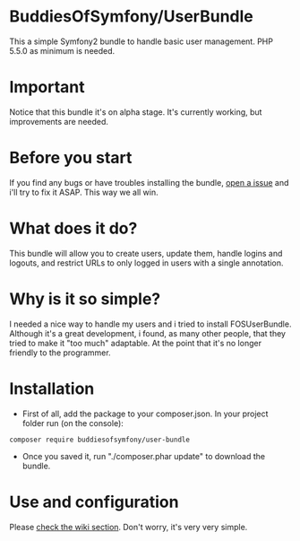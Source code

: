 # BuddiesOfSymfony/UserBundle
This a simple Symfony2 bundle to handle basic user management. PHP 5.5.0 as minimum is needed.

# Important
Notice that this bundle it's on alpha stage. It's currently working, but improvements are needed.

# Before you start
If you find any bugs or have troubles installing the bundle, [open a issue](https://github.com/nicostark/BOSUserBundle/issues) and i'll try to fix it ASAP. 
This way we all win.

# What does it do?
This bundle will allow you to create users, update them, handle logins and logouts, and restrict URLs to only logged in users with a single annotation.

# Why is it so simple?
I needed a nice way to handle my users and i tried to install FOSUserBundle. Although it's a great development, i found, as many other people, that they tried to make it "too much" adaptable. At the point that it's no longer friendly to the programmer.

# Installation
- First of all, add the package to your composer.json. In your project folder run (on the console): 
 
`composer require buddiesofsymfony/user-bundle`

- Once you saved it, run "./composer.phar update" to download the bundle.

# Use and configuration
Please [check the wiki section](https://github.com/nicostark/BOSUserBundle/wiki). Don't worry, it's very very simple.

